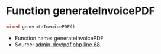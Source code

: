 Function generateInvoicePDF
===========================





```php
mixed generateInvoicePDF()
```

* Function name: generateInvoicePDF
* Source: [admin-dev/pdf.php line 68](https://github.com/PrestaShop/PrestaShop/blob/1.5.0.9/admin-dev/pdf.php#L68).

